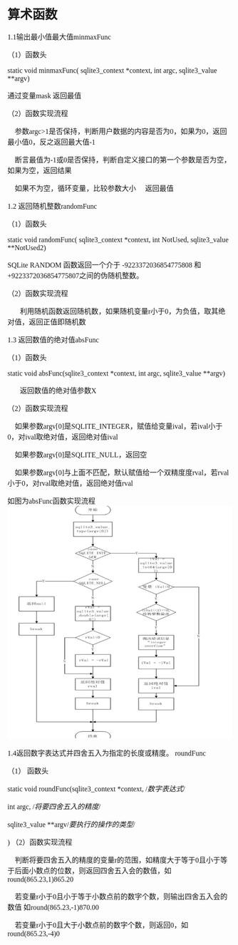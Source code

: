 # 算术函数
<font face="微软雅黑" size="3px">

1.1输出最小值最大值minmaxFunc

（1）函数头

static void minmaxFunc( sqlite3_context *context, int argc, sqlite3_value **argv)

通过变量mask 返回最值

（2）函数实现流程

	参数argc>1是否保持，判断用户数据的内容是否为0，如果为0，返回最小值0，反之返回最大值-1

	断言最值为-1或0是否保持，判断自定义接口的第一个参数是否为空，如果为空，返回结果

	如果不为空，循环变量，比较参数大小
	返回最值

1.2 返回随机整数randomFunc

（1）函数头

static void randomFunc(	sqlite3_context *context, int NotUsed, sqlite3_value **NotUsed2)

SQLite RANDOM 函数返回一个介于 -9223372036854775808 和 +9223372036854775807之间的伪随机整数。

（2）函数实现流程

&nbsp;&nbsp;&nbsp;&nbsp;&nbsp;&nbsp;&nbsp;利用随机函数返回随机数，如果随机变量r小于0，为负值，取其绝对值，返回正值即随机数

1.3 返回数值的绝对值absFunc

（1）函数头

static void absFunc(sqlite3_context *context, int argc, sqlite3_value **argv)

&nbsp;&nbsp;&nbsp;&nbsp;&nbsp;&nbsp;&nbsp;返回数值的绝对值参数X

（2）函数实现流程

	如果参数argv[0]是SQLITE_INTEGER，赋值给变量ival，若ival小于0，对ival取绝对值，返回绝对值ival

	如果参数argv[0]是SQLITE_NULL，返回空

	如果参数argv[0]与上面不匹配，默认赋值给一个双精度度rval，若rval小于0，对rval取绝对值，返回绝对值rval

如图为absFunc函数实现流程
<img src='absFunc函数.jpg'>

1.4返回数字表达式并四舍五入为指定的长度或精度。
roundFunc

（1） 函数头

static void roundFunc(sqlite3_context *context, /*数字表达式*/

int argc, /*将要四舍五入的精度*/

 sqlite3_value **argv/*要执行的操作的类型*/

)
（2）函数实现流程

	判断将要四舍五入的精度的变量r的范围，如精度大于等于0且小于等于后面小数点的位数，则返回四舍五入会的数值，如round(865.23,1)865.20

	若变量r小于0且小于等于小数点前的数字个数，则输出四舍五入会的数值 如round(865.23,-1)870.00

	若变量r小于0且大于小数点前的数字个数，则返回0，如round(865.23,-4)0
